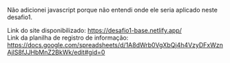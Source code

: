 Não adicionei javascript porque não entendi onde ele seria aplicado neste desafio1.

Link do site disponibilizado: https://desafio1-base.netlify.app/ <br>
Link da planilha de registro de informação: https://docs.google.com/spreadsheets/d/1A8dWrb0VgXbQj4h4VzyDFxWznAjlS8fJJHbMnZ2BkWk/edit#gid=0
